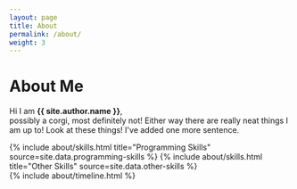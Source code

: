 ```yaml
---
layout: page
title: About
permalink: /about/
weight: 3
---
```


# **About Me**

Hi I am **{{ site.author.name }}**,<br>
possibly a corgi, most definitely not!  Either way there are really neat things I am up to! Look at these things!  I've added one more sentence.

<div class="row">
{% include about/skills.html title="Programming Skills" source=site.data.programming-skills %}
{% include about/skills.html title="Other Skills" source=site.data.other-skills %}
</div>

<div class="row">
{% include about/timeline.html %}
</div>
